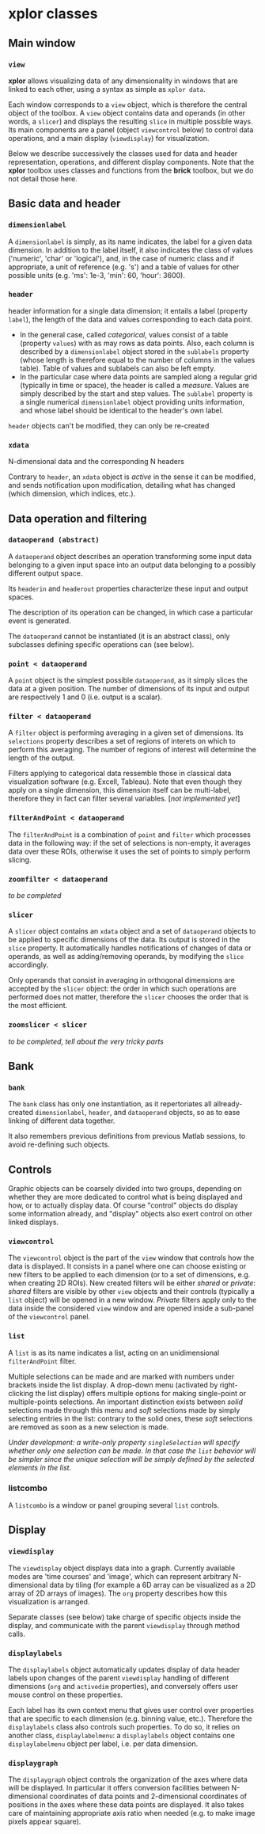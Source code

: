 
# xplor classes

## Main window

### `view`

**xplor** allows visualizing data of any dimensionality in windows that are linked to each other, using a syntax as simple as `xplor data`.

Each window corresponds to a `view` object, which is therefore the central object of the toolbox.
A `view` object contains data and operands (in other words, a `slicer`) and displays the resulting `slice` in multiple possible ways. Its main components are a panel (object `viewcontrol` below) to control data operations, and a main display (`viewdisplay`) for visualization.

Below we describe successively the classes used for data and header representation, operations, and different display 
components. Note that the **xplor** toolbox uses classes and functions from the **brick** toolbox, but we do not detail those here.


## Basic data and header


### `dimensionlabel`
A `dimensionlabel` is simply, as its name indicates, the label for a given data dimension. In addition to the label itself, it also indicates the class of values ('numeric', 'char' or 'logical'), and, in the case of numeric class and if appropriate, a unit of reference (e.g. 's') and a table of values for other possible units (e.g. 'ms': 1e-3, 'min': 60, 'hour': 3600).


### `header`
header information for a single data dimension; it entails a label (property `label`), the length of the data and values corresponding to each data point.

* In the general case, called _categorical_, values consist of a table (property `values`) with as may rows as data points. Also, each column is described by a `dimensionlabel` object stored in the `sublabels` property (whose length is therefore equal to the number of columns in the values table). Table of values and sublabels can also be left empty.
* In the particular case where data points are sampled along a regular grid (typically in time or space), the header is called a _measure_. Values are simply described by the start and step values. The `sublabel` property is a single numerical `dimensionlabel` object providing units information, and whose label should be identical to the header's own label.

`header` objects can't be modified, they can only be re-created  


### `xdata`
N-dimensional data and the corresponding N headers

Contrary to `header`, an `xdata` object is _active_ in the sense it can be modified, and sends notification upon modification, detailing what has changed (which dimension, which indices, etc.).


## Data operation and filtering


### `dataoperand (abstract)`
A `dataoperand` object describes an operation transforming some input data belonging to a given input space into an output data belonging to a possibly different output space.

Its `headerin` and `headerout` properties characterize these input and output spaces.

The description of its operation can be changed, in which case a particular event is generated.

The `dataoperand` cannot be instantiated (it is an abstract class), only subclasses defining specific operations can (see below).


### `point < dataoperand`
A `point` object is the simplest possible `dataoperand`, as it simply slices the data at a given position. The number of dimensions of its input and output are respectively 1 and 0 (i.e. output is a scalar).


### `filter < dataoperand`
A `filter` object is performing averaging in a given set of dimensions. Its `selections` property describes a set of regions of interets on which to perform this averaging. The number of regions of interest will determine the length of the output.

Filters applying to categorical data ressemble those in classical data visualization software (e.g. Excell, Tableau). Note that even though they apply on a single dimension, this dimension itself can be multi-label, therefore they in fact can filter several variables. [_not implemented yet_]


### `filterAndPoint < dataoperand`
The `filterAndPoint` is a combination of `point` and `filter` which processes data in the following way: if the set of selections is non-empty, it averages data over these ROIs, otherwise it uses the set of points to simply perform slicing.

### `zoomfilter < dataoperand`

_to be completed_

### `slicer`
A `slicer` object contains an `xdata` object and a set of `dataoperand` objects to be applied to specific dimensions of the data. Its output is stored in the `slice` property. It automatically handles notifications of changes of data or operands, as well as adding/removing operands, by modifying the `slice` accordingly.

Only operands that consist in averaging in orthogonal dimensions are accepted by the `slicer` object: the order in which such operations are performed does not matter,  therefore the `slicer` chooses the order that is the most efficient.

### `zoomslicer < slicer`

_to be completed, tell about the very tricky parts_

## Bank

### `bank`
The `bank` class has only one instantiation, as it repertoriates all allready-created `dimensionlabel`, `header`, and `dataoperand` objects, so as to ease linking of different data together.

It also remembers previous definitions from previous Matlab sessions, to avoid re-defining such objects. 


## Controls

Graphic objects can be coarsely divided into two groups, depending on whether they are more dedicated to control what is being displayed and how, or to actually display data. Of course "control" objects do display some information already, and "display" objects also exert control on other linked displays.

### `viewcontrol`

The `viewcontrol` object is the part of the `view` window that controls how the data is displayed. It consists in a panel where one can choose existing or new filters to be applied to each dimension (or to a set of dimensions, e.g. when creating 2D ROIs). New created filters will be either  _shared_ or _private_: _shared_ filters are visible by other `view` objects and their controls (typically a `list` object) will be opened in a new window. _Private_ filters apply only to the data inside the considered `view` window and are opened inside a sub-panel of the `viewcontrol` panel.


### `list`

A `list` is as its name indicates a list, acting on an unidimensional `filterAndPoint` filter.


Multiple selections can be made and are marked with numbers under brackets inside the list display. A drop-down menu (activated by right-clicking the list display) offers multiple options for making single-point or multiple-points selections. An important distinction exists between _solid_ selections made through this menu and _soft_ selections made by simply selecting entries in the list: contrary to the solid ones, these _soft_ selections are removed as soon as a new selection is made.

_Under development: a write-only property `singleSelection` will specify whether only one selection can be made. In that case the `list` behavior will be simpler since the unique selection will be simply defined by the selected elements in the list._

### listcombo

A `listcombo` is a window or panel grouping several `list` controls.

## Display

### `viewdisplay`

The `viewdisplay` object displays data into a graph. Currently available modes are 'time courses' and 'image', which can represent arbitrary N-dimensional data by tiling (for example a 6D array can be visualized as a 2D array of 2D arrays of images). The `org` property describes how this visualization is arranged.

Separate classes (see below) take charge of specific objects inside the display, and communicate with the parent `viewdisplay` through method calls.


### `displaylabels`  

The `displaylabels` object automatically updates display of data header labels upon changes of the parent `viewdisplay` handling of different dimensions (`org` and `activedim` properties), and conversely offers user mouse control on these properties.

Each label has its own context menu that gives user control over properties that are specific to each dimension (e.g. binning value, etc.). Therefore the `displaylabels` class also controls such properties. To do so, it relies on another class, `displaylabelmenu`: a `displaylabels` object contains one `displaylabelmenu` object per label, i.e. per data dimension.


### `displaygraph`

The `displaygraph` object controls the organization of the axes where data will be displayed. In particular it offers conversion facilities between N-dimensional coordinates of data points and 2-dimensional coordinates of positions in the axes where these data points are displayed. It also takes care of maintaining appropriate axis ratio when needed (e.g. to make image pixels appear square). 